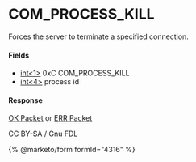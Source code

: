 
# COM_PROCESS_KILL

Forces the server to terminate a specified connection.


#### Fields



* [int<1>](../protocol-data-types.md) 0xC COM_PROCESS_KILL
* [int<4>](../protocol-data-types.md) process id



#### Response


[OK Packet](../4-server-response-packets/ok_packet.md) or [ERR Packet](../4-server-response-packets/err_packet.md)


CC BY-SA / Gnu FDL


{% @marketo/form formId="4316" %}

